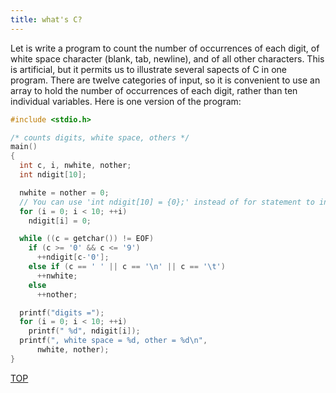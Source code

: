 ```yaml
---
title: what's C?
---
```


Let is write a program to count the number of occurrences of each digit, of white space character (blank, tab, newline), and of all other characters. This is artificial, but it permits us to illustrate several sapects of C in one program. There are twelve categories of input, so it is convenient to use an array to hold the number of occurrences of each digit, rather than ten individual variables. Here is one version of the program:

```c
#include <stdio.h>

/* counts digits, white space, others */
main()
{
  int c, i, nwhite, nother;
  int ndigit[10];

  nwhite = nother = 0;
  // You can use 'int ndigit[10] = {0};' instead of for statement to initialize ndigit[10].
  for (i = 0; i < 10; ++i) 
    ndigit[i] = 0;

  while ((c = getchar()) != EOF)
    if (c >= '0' && c <= '9')
      ++ndigit[c-'0'];
    else if (c == ' ' || c == '\n' || c == '\t')
      ++nwhite;
    else
      ++nother;

  printf("digits =");
  for (i = 0; i < 10; ++i)
    printf(" %d", ndigit[i]);
  printf(", white space = %d, other = %d\n",
      nwhite, nother);
}
```

[TOP](#)
